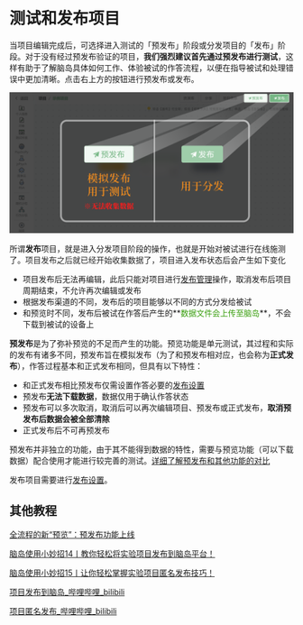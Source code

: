 # 测试和发布项目<!-- {docsify-ignore-all} -->

当项目编辑完成后，可选择进入测试的「预发布」阶段或分发项目的「发布」阶段。对于没有经过预发布验证的项目，**我们强烈建议首先通过预发布进行测试**，这样有助于了解脑岛具体如何工作、体验被试的作答流程，以便在指导被试和处理错误中更加清晰。点击右上方的按钮进行预发布或发布。

![](../images/2024/1710302295762-4441a7b0-d8f7-4e06-9210-2958cb414845.png)

所谓**发布**项目，就是进入分发项目阶段的操作，也就是开始对被试进行在线施测了。<font style="color:rgb(38, 38, 38);">项目发布之后就已经开始收集数据了，</font>项目进入发布状态后会产生如下变化

+ 项目发布后无法再编辑，此后只能对项目进行[发布管理](/2-researcher-manual/1-2-release-manage-projects.md)操作，取消发布后项目周期结束，不允许再次编辑或发布
+ 根据发布渠道的不同，发布后的项目能够以不同的方式分发给被试
+ 和预览时不同，发布后被试在作答后产生的**<font style="color:#389E0D;">数据文件会上传至脑岛</font>**，不会下载到被试的设备上

**预发布**是为了弥补预览的不足而产生的功能。预览功能是单元测试，其过程和实际的发布有诸多不同，预发布旨在模拟发布（为了和预发布相对应，也会称为**正式发布**），作答过程基本和正式发布相同，但具有以下特性：

+ 和正式发布相比预发布仅需设置作答必要的[发布设置](/2-researcher-manual/1-1-6-publish-project.md)
+ 预发布**无法下载数据**，数据仅用于确认作答状态
+ 预发布可以多次取消，取消后可以再次编辑项目、预发布或正式发布，**取消预发布后数据会被全部清除**
+ 正式发布后不可再预发布

预发布并非独立的功能，由于其不能得到数据的特性，需要与预览功能（可以下载数据）配合使用才能进行较完善的测试。[详细了解预发布和其他功能的对比](https://mp.weixin.qq.com/s/EzhkBkEAsEBv79qsmPAMsg)


发布项目需要进行[发布设置](/2-researcher-manual/1-1-6-publish-project.md)。



## 其他教程
[全流程的新“预览”：预发布功能上线](https://mp.weixin.qq.com/s/EzhkBkEAsEBv79qsmPAMsg)

[脑岛使用小妙招14丨教你轻松将实验项目发布到脑岛平台！](https://mp.weixin.qq.com/s/ZxrB7PL_eew5EqZqOf1Glw)

[脑岛使用小妙招15丨让你轻松掌握实验项目匿名发布技巧！](https://mp.weixin.qq.com/s/SChqlMSQTCZMbEqob8p0uA)

[项目发布到脑岛_哔哩哔哩_bilibili](https://www.bilibili.com/video/BV1g14y147ZT?p=15)

[项目匿名发布_哔哩哔哩_bilibili](https://www.bilibili.com/video/BV1g14y147ZT/?p=16)

